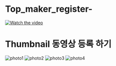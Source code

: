 # Top_maker_register-
[![Watch the video](https://img.youtube.com/vi/8US1n4SjDgw/hqdefault.jpg)](https://www.youtube.com/watch?v=8US1n4SjDgw)



# Thumbnail 동영상 등록 하기

![photo1](https://user-images.githubusercontent.com/65337956/91557619-c7be4a80-e96f-11ea-8ea2-caed0cc2b000.JPG)
![photo2](https://user-images.githubusercontent.com/65337956/91557625-c9880e00-e96f-11ea-9abc-b2c43fa4f790.JPG)
![photo3](https://user-images.githubusercontent.com/65337956/91557631-cab93b00-e96f-11ea-865b-726c3fca334f.JPG)
![photo4](https://user-images.githubusercontent.com/65337956/91557634-cbea6800-e96f-11ea-991a-a16c8cc7795b.JPG)
